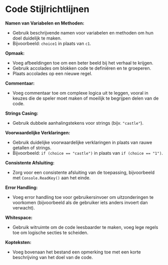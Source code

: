 # Code Stijlrichtlijnen

 **Namen van Variabelen en Methoden:**
   - Gebruik beschrijvende namen voor variabelen en methoden om hun doel duidelijk te maken.
   - Bijvoorbeeld: `choice1` in plaats van `c1`.

 **Opmaak:**
   - Voeg afbeeldingen toe om een beter beeld bij het verhaal te krijgen.
   - Gebruik accolades om blokken code te definiëren en te groeperen.
   - Plaats accolades op een nieuwe regel.

 **Commentaar:**
   - Voeg commentaar toe om complexe logica uit te leggen, vooral in keuzes die de speler moet maken of moeilijk te begrijpen delen van de code.

 **Strings Casing:**
   - Gebruik dubbele aanhalingstekens voor strings (bijv. `"castle"`).

 **Voorwaardelijke Verklaringen:**
   - Gebruik duidelijke voorwaardelijke verklaringen in plaats van rauwe getallen of strings.
   - Bijvoorbeeld: `if (choice == "castle")` in plaats van `if (choice == "1")`.

 **Consistente Afsluiting:**
   - Zorg voor een consistente afsluiting van de toepassing, bijvoorbeeld met `Console.ReadKey()` aan het einde.

 **Error Handling:**
   - Voeg error handling toe voor gebruikersinvoer om uitzonderingen te voorkomen (bijvoorbeeld als de gebruiker iets anders invoert dan verwacht).

 **Whitespace:**
   - Gebruik witruimte om de code leesbaarder te maken, voeg lege regels toe om logische secties te scheiden.

 **Kopteksten:**
   - Voeg bovenaan het bestand een opmerking toe met een korte beschrijving van het doel van de code.


